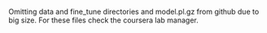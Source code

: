 Omitting data and fine_tune directories and model.pl.gz from github due to big size. For these files check the coursera lab manager.
